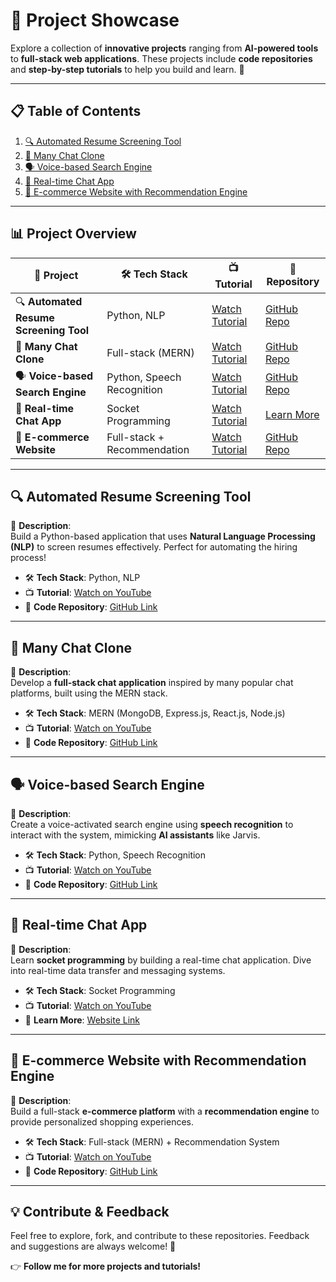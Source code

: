 # 🚀 Project Showcase

Explore a collection of **innovative projects** ranging from **AI-powered tools** to **full-stack web applications**. These projects include **code repositories** and **step-by-step tutorials** to help you build and learn. 🌟

---

## 📋 Table of Contents

1. [🔍 Automated Resume Screening Tool](#-automated-resume-screening-tool)
2. [💬 Many Chat Clone](#-many-chat-clone)
3. [🗣️ Voice-based Search Engine](#-voice-based-search-engine)
4. [📡 Real-time Chat App](#-real-time-chat-app)
5. [🛒 E-commerce Website with Recommendation Engine](#-e-commerce-website-with-recommendation-engine)

---

## 📊 Project Overview

| 🚀 **Project**                        | 🛠️ **Tech Stack**            | 📺 **Tutorial**                                                                                  | 🔗 **Repository**                                                                                  |
|---------------------------------------|------------------------------|---------------------------------------------------------------------------------------------------|----------------------------------------------------------------------------------------------------|
| 🔍 **Automated Resume Screening Tool** | Python, NLP                  | [Watch Tutorial](https://www.youtube.com/watch?v=hG8K5h2J-5g)                                     | [GitHub Repo](https://github.com/611noorsaeed/Resume-Screening-App)                                |
| 💬 **Many Chat Clone**                | Full-stack (MERN)            | [Watch Tutorial](https://www.youtube.com/watch?v=iaxekGfUzvk)                                     | [GitHub Repo](https://github.com/webprodigies/slide-webprodigies)                                  |
| 🗣️ **Voice-based Search Engine**      | Python, Speech Recognition   | [Watch Tutorial](https://www.youtube.com/watch?v=NpPBBKXraP0)                                     | [GitHub Repo](https://github.com/Dhruv58/Jarvis-AI)                                                |
| 📡 **Real-time Chat App**             | Socket Programming           | [Watch Tutorial](https://www.youtube.com/watch?v=PGPGcKBpAk8)                                     | [Learn More](https://www.codewithantonio.com/)                                                     |
| 🛒 **E-commerce Website**             | Full-stack + Recommendation  | [Watch Tutorial](https://www.youtube.com/watch?v=6omuUOZcWL0)                                     | [GitHub Repo](https://github.com/webprodigies/plura-production/tree/main)                          |

---

## 🔍 Automated Resume Screening Tool

📂 **Description**:  
Build a Python-based application that uses **Natural Language Processing (NLP)** to screen resumes effectively. Perfect for automating the hiring process!

- 🛠️ **Tech Stack**: Python, NLP  
- 📺 **Tutorial**: [Watch on YouTube](https://www.youtube.com/watch?v=hG8K5h2J-5g)  
- 🔗 **Code Repository**: [GitHub Link](https://github.com/611noorsaeed/Resume-Screening-App)

---

## 💬 Many Chat Clone

📂 **Description**:  
Develop a **full-stack chat application** inspired by many popular chat platforms, built using the MERN stack.

- 🛠️ **Tech Stack**: MERN (MongoDB, Express.js, React.js, Node.js)  
- 📺 **Tutorial**: [Watch on YouTube](https://www.youtube.com/watch?v=iaxekGfUzvk)  
- 🔗 **Code Repository**: [GitHub Link](https://github.com/webprodigies/slide-webprodigies)

---

## 🗣️ Voice-based Search Engine

📂 **Description**:  
Create a voice-activated search engine using **speech recognition** to interact with the system, mimicking **AI assistants** like Jarvis.

- 🛠️ **Tech Stack**: Python, Speech Recognition  
- 📺 **Tutorial**: [Watch on YouTube](https://www.youtube.com/watch?v=NpPBBKXraP0)  
- 🔗 **Code Repository**: [GitHub Link](https://github.com/Dhruv58/Jarvis-AI)

---

## 📡 Real-time Chat App

📂 **Description**:  
Learn **socket programming** by building a real-time chat application. Dive into real-time data transfer and messaging systems.

- 🛠️ **Tech Stack**: Socket Programming  
- 📺 **Tutorial**: [Watch on YouTube](https://www.youtube.com/watch?v=PGPGcKBpAk8)  
- 🔗 **Learn More**: [Website Link](https://www.codewithantonio.com/)

---

## 🛒 E-commerce Website with Recommendation Engine

📂 **Description**:  
Build a full-stack **e-commerce platform** with a **recommendation engine** to provide personalized shopping experiences.

- 🛠️ **Tech Stack**: Full-stack (MERN) + Recommendation System  
- 📺 **Tutorial**: [Watch on YouTube](https://www.youtube.com/watch?v=6omuUOZcWL0)  
- 🔗 **Code Repository**: [GitHub Link](https://github.com/webprodigies/plura-production/tree/main)

---

## 💡 Contribute & Feedback

Feel free to explore, fork, and contribute to these repositories. Feedback and suggestions are always welcome! 🚀  

👉 **Follow me for more projects and tutorials!**  
